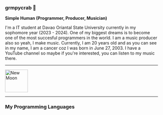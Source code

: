 ### grmpycrab 🦀

**Simple Human (Programmer, Producer, Musician)**

I'm a IT student at Davao Oriantal State University currently in my sophomore year (2023 - 2024). One of my biggest dreams is to become one of the most succesful programmers in the world. I am a music producer also so yeah, I make music. Currently, I am 20 years old and as you can see in my name, I am a cancer coz I was born in June 27, 2003. I have a YouTube channel so maybe if you're interested, you can listen to my music there.

---
<img src="https://raw.githubusercontent.com/Tarikul-Islam-Anik/Telegram-Animated-Emojis/main/Animals%20and%20Nature/New%20Moon.webp" alt="New Moon" width="75" height="75" />

---
### My Programming Languages